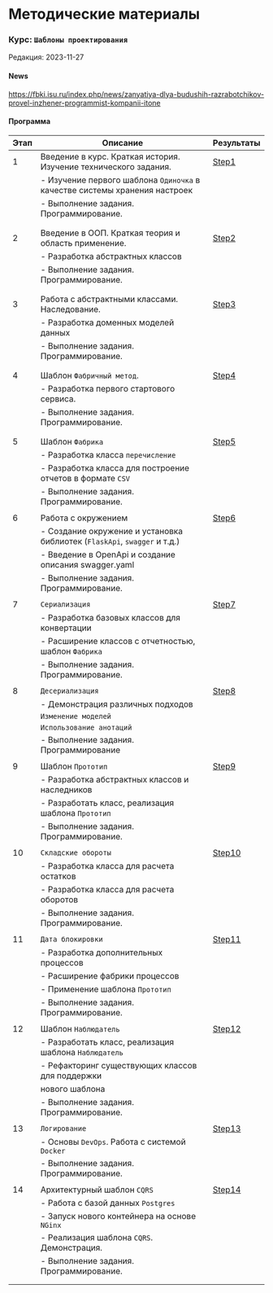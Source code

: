 # Методические материалы
### Курс: `Шаблоны проектирования`
Редакция: 2023-11-27

#### News
https://fbki.isu.ru/index.php/news/zanyatiya-dlya-budushih-razrabotchikov-provel-inzhener-programmist-kompanii-itone

#### Программа
| Этап      |   Описание                                                   | Результаты                     |
|-----------|--------------------------------------------------------------|--------------------------------|
| 1         | Введение в курс. Краткая история. Изучение технического задания. | [Step1](./Step1)           |
|           |  - Изучение первого шаблона `Одиночка`  в качестве системы хранения настроек |                |
|           |  - Выполнение задания. Программирование.                     |                                |
|           |                                                              |                                |
| | | |
| 2         | Введение в ООП. Краткая  теория и область применение.        | [Step2](./Step2)               |
|           |  - Разработка абстрактных классов                            |                                |
|           |  - Выполнение задания. Программирование.                     |                                |
|           |                                                              |                                |
| | | | 
| 3         | Работа с абстрактными классами. Наследование.                | [Step3](./Step3)               |
|           |  - Разработка доменных моделей данных                        |                                |
|           |  - Выполнение задания. Программирование.                     |                                |
|           |                                                              |                                |
| | | | 
| 4         | Шаблон `Фабричный метод`.                                    | [Step4](./Step4)               |
|           |  - Разработка первого стартового сервиса.                    |                                |
|           |  - Выполнение задания. Программирование.                     |                                |
|           |                                                              |                                |
| | | | 
| 5         | Шаблон `Фабрика`                                             | [Step5](./Step5)               |
|           |  - Разработка класса `перечисление`                          |                                |
|           |  - Разработка класса для построение отчетов в формате `CSV`  |                                |
|           |  - Выполнение задания. Программирование.                     |                                | 
|           |                                                              |                                | 
| 6         | Работа с окружением                                          | [Step6](./Step6)               |
|           |  - Создание окружение и установка библиотек (`FlaskApi`, `swagger` и т.д.)       |                                |
|           |  - Введение в OpenApi и создание описания swagger.yaml       |                                |
|           |  - Выполнение задания. Программирование.                     |                                |
| | | |
| 7         | `Сериализация`                                               | [Step7](./Step7)               |
|           |  - Разработка базовых классов для конвертации                |                                |
|           |  - Расширение классов с отчетностью, шаблон `Фабрика`        |                                |
|           |  - Выполнение задания. Программирование.                     |                                |
| | | | 
| 8         | `Десериализация`                                             | [Step8](./Step8)               |
|           |  - Демонстрация различных подходов                           |                                |
|           |    `Изменение моделей`                                       |                                |
|           |    `Использование анотаций`                                  |                                |
|           |  - Выполнение задания. Программирование                      |                                |
| | | | 
|  9        | Шаблон `Прототип`                                            | [Step9](./Step9)               |
|           |  - Разработка абстрактных классов и наследников              |                                |
|           |  - Разработать класс, реализация шаблона `Прототип`          |                               |
|           |  - Выполнение задания. Программирование.                     |                               |
| |  | |
| 10        | `Складские обороты`                                          | [Step10](./Step10)            |
|           |   - Разработка класса для расчета остатков                   |                               |
|           |   - Разработка класса для расчета оборотов                   |                               |
|           |   - Выполнение задания. Программирование.                    |                               |
| | | | 
| 11        | `Дата блокировки`                                            | [Step11](./Step11)            |
|           |  - Разработка дополнительных процессов                       |                               |
|           |  - Расширение фабрики процессов                              |                               |
|           |  - Применение шаблона `Прототип`                             |                               |
|           |  - Выполнение задания. Программирование.                     |                               |
| | | |
| 12        | Шаблон `Наблюдатель`                                         | [Step12](./Step12)            |
|           |  - Разработать класс, реализация шаблона `Наблюдатель`       |                               |
|           |  - Рефакторинг существующих классов для поддержки            |                               |
|           |    нового шаблона                                            |                               |
|           |  - Выполнение задания. Программирование.                     |                               |
| | | |
| 13        | `Логирование`                                                | [Step13](./Step13)            |
|           |  - Основы `DevOps`. Работа с системой `Docker`               |                               |
|           |  - Выполнение задания. Программирование.                     |                               |
| | | | 
| 14        | Архитектурный шаблон `CQRS`                                  | [Step14](./Step14)            |
|           |  - Работа с базой данных `Postgres`                          |                               |
|           |  - Запуск нового контейнера на основе `NGinx`                |                               |
|           |  - Реализация шаблона `CQRS`. Демонстрация.                  |                               |
|           |  - Выполнение задания. Программирование.                     |                               |
| | | |
| | | |

 


